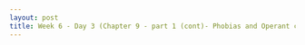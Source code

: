 ```yaml
---
layout: post
title: Week 6 - Day 3 (Chapter 9 - part 1 (cont)- Phobias and Operant conditioning) 
---
```

